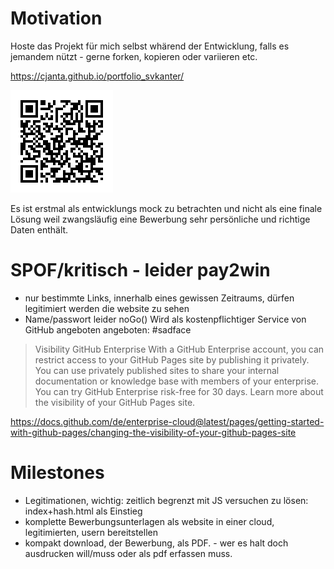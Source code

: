 # Motivation
Hoste das Projekt für mich selbst whärend der Entwicklung, falls es jemandem nützt - gerne forken, kopieren oder variieren etc.

https://cjanta.github.io/portfolio_svkanter/ 

[![qrCode](/assets/pers_info/svk_portfolio_qrcode.png 'Link to my portfolio')](https://cjanta.github.io/portfolio_svkanter/ )

Es ist erstmal als entwicklungs mock zu betrachten und nicht als eine finale Lösung weil
zwangsläufig eine Bewerbung sehr persönliche und richtige Daten enthält.

# SPOF/kritisch - leider pay2win

- nur bestimmte Links, innerhalb eines gewissen Zeitraums, dürfen legitimiert werden die website zu sehen
- Name/passwort leider noGo()
Wird als kostenpflichtiger Service von GitHub angeboten angeboten: #sadface

>Visibility
>GitHub Enterprise
>With a GitHub Enterprise account, you can restrict access to your GitHub Pages site by publishing it privately.
>You can use privately published sites to share your internal documentation or knowledge base with members of your enterprise.
>You can try GitHub Enterprise risk-free for 30 days.
>Learn more about the visibility of your GitHub Pages site.

https://docs.github.com/de/enterprise-cloud@latest/pages/getting-started-with-github-pages/changing-the-visibility-of-your-github-pages-site



# Milestones

- Legitimationen, wichtig: zeitlich begrenzt mit JS versuchen zu lösen: index+hash.html als Einstieg
- komplette Bewerbungsunterlagen als website in einer cloud, legitimierten, usern bereitstellen
- kompakt download, der Bewerbung, als PDF. - wer es halt doch ausdrucken will/muss oder als pdf erfassen muss.



